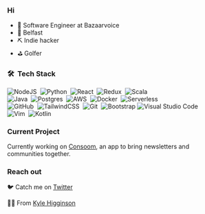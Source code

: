 ### Hi

- 🔭 Software Engineer at Bazaarvoice
- 📍 Belfast
- ⛏️ Indie hacker
- ⛳ Golfer

### 🛠 &nbsp;Tech Stack
![NodeJS](https://img.shields.io/badge/-Node.js-333333?style=flat&logo=node.js)&nbsp;
![Python](https://img.shields.io/badge/-Python-333333?style=flat&logo=python)&nbsp;
![React](https://img.shields.io/badge/-React-333333?style=flat&logo=react)&nbsp;
![Redux](https://img.shields.io/badge/-Redux-333333?style=flat&logo=redux)&nbsp;
![Scala](https://img.shields.io/badge/-Scala-333333?style=flat&logo=scala)&nbsp;\
![Java](https://img.shields.io/badge/-Java-333333?style=flat&logo=java)&nbsp;
![Postgres](https://img.shields.io/badge/-Postgres-333333?style=flat&logo=postgresql)&nbsp;
![AWS](https://img.shields.io/badge/-AWS-333333?style=flat&logo=amazon-aws)&nbsp;
![Docker](https://img.shields.io/badge/-Docker-333333?style=flat&logo=docker)&nbsp;
![Serverless](https://img.shields.io/badge/-Serverless-333333?style=flat&logo=python)&nbsp;\
![GitHub](https://img.shields.io/badge/-Github-333333?style=flat&logo=serverless)&nbsp;
![TailwindCSS](https://img.shields.io/badge/-Tailwind-333333?style=flat&logo=tailwind-css)&nbsp;
![Git](https://img.shields.io/badge/-Git-333333?style=flat&logo=git)&nbsp;
![Bootstrap](https://img.shields.io/badge/-Bootstrap-333333?style=flat&logo=bootstrap)
![Visual Studio Code](https://img.shields.io/badge/-VSCode-333333?style=flat&logo=visual-studio-code)&nbsp;\
![Vim](https://img.shields.io/badge/-Vim-333333?style=flat&logo=vim)&nbsp;
![Kotlin](https://img.shields.io/badge/-Kotlin-333333?style=flat&logo=kotlin)&nbsp;

### Current Project
Currently working on [Consoom](https://www.producthunt.com/posts/consoom), an app to bring newsletters and communities together.

### Reach out
🐦 Catch me on [Twitter](https://twitter.com/kyle__higginson)


👨‍💻 From [Kyle Higginson](https://github.com/kylehigginson)
